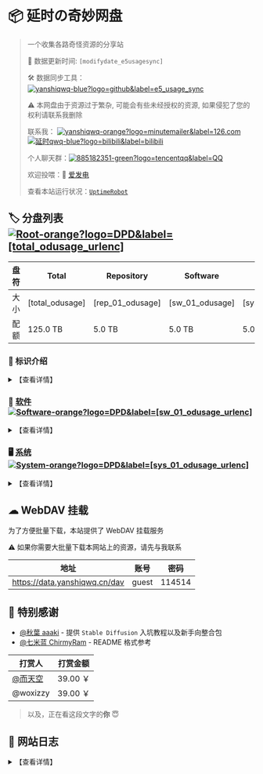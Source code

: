 # 📦 延时の奇妙网盘

> 一个收集各路奇怪资源的分享站
> 
> 🔄 数据更新时间: `[modifydate_e5usagesync]`
> 
> 🛠️ 数据同步工具：[![yanshiqwq-blue?logo=github&label=e5_usage_sync](https://img.shields.io/badge/yanshiqwq-blue?logo=github&label=e5_usage_sync&cacheSeconds=3600)](https://github.com/yanshiqwq/e5_usage_sync)
> 
> ⚠ 本网盘由于资源过于繁杂, 可能会有些未经授权的资源, 如果侵犯了您的权利请联系我删除
> 
> 联系我：
> [![yanshiqwq-orange?logo=minutemailer&label=126.com](https://img.shields.io/badge/yanshiqwq-orange?logo=minutemailer&label=126.com)](mailto:yanshiqwq@126.com)
> [![延时qwq-blue?logo=bilibili&label=bilibili](https://img.shields.io/badge/延时qwq-blue?logo=bilibili&label=bilibili)](https://space.bilibili.com/431304449)
> 
> 个人聊天群：[![885182351-green?logo=tencentqq&label=QQ](https://img.shields.io/badge/885182351-green?logo=tencentqq&label=QQ)](https://jq.qq.com/?_wv=1027&k=gHfN8ogz)
> 
> 欢迎投喂：🔋 [爱发电](https://afdian.com/a/yanshiqwq)
> 
> 查看本站运行状况：[`UptimeRobot`](https://stats.uptimerobot.com/vkKLvk2A1a)

## 🏷 分盘列表 [![Root-orange?logo=DPD&label=[total_odusage_urlenc]](https://img.shields.io/badge/Root-orange?logo=DPD&label=[total_odusage_urlenc]&cacheSeconds=3600)]()

| 盘符  | Total           | Repository       | Software        | System           | Media            |
| --- | --------------- | ---------------- | ---------------- | ---------------- | ---------------- |
| 大小  | [total_odusage] | [rep_01_odusage] | [sw_01_odusage] | [sys_01_odusage] | [med_01_odusage] |
| 配额  | 125.0 TB        | 5.0 TB           | 5.0 TB          | 5.0 TB           | 5.0 TB           |

### 🎤 标识介绍

<details>
<summary>【查看详情】</summary>

- 橙色：盘符标记，表明这个目录拥有一个**单独的盘符**
  - 示例：[![盘符-orange?logo=DPD&label=1145.14GB](https://img.shields.io/badge/盘符-orange?logo=DPD&label=1145.14GB)]()
- 绿色：目录标记，表明这是一个盘符下的**一级目录**
  - 示例：[![所属盘符-green?logo=onlyoffice&label=标识名](https://img.shields.io/badge/所属盘符-green?logo=onlyoffice&label=标识名)]()
- 蓝色：目录标记，表明这是一个**子目录**
  - 示例：[![所属父目录-blue?logo=filedotio&label=标识名](https://img.shields.io/badge/所属父目录-blue?logo=filedotio&label=标识名)]()

</details>

### 💾 [软件](./software/) [![Software-orange?logo=DPD&label=[sw_01_odusage_urlenc]](https://img.shields.io/badge/Software-orange?logo=DPD&label=[sw_01_odusage_urlenc]&cacheSeconds=3600)](./software/)

<details>
<summary>【查看详情】</summary>

- [![Software-green?logo=onlyoffice&label=Adobe](https://img.shields.io/badge/Software-green?logo=onlyoffice&label=Adobe)](./software/adobe) 主要来自 [@vposy](https://m.weibo.cn/u/1112829033) 的破解版 Adobe 软件

- [![Software-green?logo=onlyoffice&label=AI](https://img.shields.io/badge/Software-green?logo=onlyoffice&label=AI)](./software/ai/) AI 相关
  
  - [![AI-blue?logo=filedotio&label=StableDiffusion](https://img.shields.io/badge/AI-blue?logo=filedotio&label=StableDiffusion)](./software/ai/stable_diffusion/) Stable Diffusion
  - [![AI-blue?logo=filedotio&label=LLaMA](https://img.shields.io/badge/AI-blue?logo=filedotio&label=LLaMA)](./software/ai/pyllama/) LLaMA 泄露模型
  - [![AI-blue?logo=filedotio&label=Docs](https://img.shields.io/badge/AI-blue?logo=filedotio&label=Docs)](./software/ai/docs) AI 画图、ChatGPT、NewBing 相关教程

- [![Software-green?logo=onlyoffice&label=Game](https://img.shields.io/badge/Software-green?logo=onlyoffice&label=Game)](./software/game/) 游戏相关
  
  - [![Game-blue?logo=filedotio&label=Minecraft](https://img.shields.io/badge/Game-blue?logo=filedotio&label=Minecraft)](./software/game/mc/) Minecraft
  - [![Game-blue?logo=filedotio&label=Galgame](https://img.shields.io/badge/Game-blue?logo=filedotio&label=Galgame)](./software/game/galgame/) Galgame
  - [![Game-blue?logo=filedotio&label=PvZ](https://img.shields.io/badge/Game-blue?logo=filedotio&label=PvZ)](./software/game/pvz/) PvZ
  - [![Rhythm-orange?logo=DPD&label=[rhy_01_odusage_urlenc]](https://img.shields.io/badge/Rhythm-orange?logo=DPD&label=[rhy_01_odusage_urlenc]&cacheSeconds=3600)](./software/game/rhythm/) 音游

- [![Software-green?logo=onlyoffice&label=Arrangement](https://img.shields.io/badge/Software-green?logo=onlyoffice&label=Arrangement)](./software/arrangement/) 编曲相关
  
  - [![Arrangement-blue?logo=filedotio&label=FLStudio](https://img.shields.io/badge/Arrangement-blue?logo=filedotio&label=FLStudio)](./software/arrangement/flstudio/) FLStudio
  - [![Arrangement-blue?logo=filedotio&label=Vocaloid](https://img.shields.io/badge/Arrangement-blue?logo=filedotio&label=Vocaloid)](./software/arrangement/vocaloid/) Vocaloid 各版本软件及声库

</details>

### 🖥 [系统](./system/) [![System-orange?logo=DPD&label=[sys_01_odusage_urlenc]](https://img.shields.io/badge/System-orange?logo=DPD&label=[sys_01_odusage_urlenc]&cacheSeconds=3600)](./system/)

<details>
<summary>【查看详情】</summary>

- [![System-green?logo=onlyoffice&label=Android](https://img.shields.io/badge/System-green?logo=onlyoffice&label=Android)](./system/android/) Android 玩机相关
  
  - [![Android-blue?logo=filedotio&label=Magisk](https://img.shields.io/badge/Android-blue?logo=filedotio&label=Magisk)](./system/android/magisk/) Magisk 模块
  - [![Android-blue?label=Xposed](https://img.shields.io/badge/Android-blue?label=Xposed)](./system/android/xposed/) Xposed 模块
  - [![Android-blue?logo=filedotio&label=ROM](https://img.shields.io/badge/Android-blue?logo=filedotio&label=ROM)](./system/android/rom/) 刷机包
    - [![ROM-blue?logo=filedotio&label=Recovery](https://img.shields.io/badge/ROM-blue?logo=filedotio&label=Recovery)](./system/android/rom/recovery/) Recovery 刷机包
    - [![ROM-blue?logo=filedotio&label=Fastboot](https://img.shields.io/badge/ROM-blue?logo=filedotio&label=Fastboot)](./system/android/rom/fastboot/) Fastboot 刷机包
    - [![ROM-blue?logo=filedotio&label=Firmware](https://img.shields.io/badge/ROM-blue?logo=filedotio&label=Firmware)](./system/android/rom/firmware/) Firmware 固件
  - [![Android-blue?logo=filedotio&label=BootIMG](https://img.shields.io/badge/Android-blue?logo=filedotio&label=BootIMG)](./system/android/boot/) Boot 分区镜像
  - [![Android-blue?logo=filedotio&label=RecoveryIMG](https://img.shields.io/badge/Android-blue?logo=filedotio&label=RecoveryIMG)](./system/android/recovery/) 第三方 REC
  - [![Android-blue?logo=filedotio&label=SystemApp](https://img.shields.io/badge/Android-blue?logo=filedotio&label=SystemApp)](./system/android/app/) 部分系统软件安装包

- [![System-green?logo=onlyoffice&label=ONT](https://img.shields.io/badge/System-green?logo=onlyoffice&label=ONT)](./system/ont/) 光猫

- [![System-green?logo=onlyoffice&label=NAS](https://img.shields.io/badge/System-green?logo=onlyoffice&label=NAS)](./system/nas/) NAS

- [![System-green?logo=onlyoffice&label=Windows](https://img.shields.io/badge/System-green?logo=onlyoffice&label=Windows)](./system/windows/) Windows
  
  - [![Windows-blue?logo=filedotio&label=Image](https://img.shields.io/badge/Windows-blue?logo=filedotio&label=Image)](./system/windows/image/) 镜像
    - [![Image-blue?logo=filedotio&label=Release](https://img.shields.io/badge/Image-blue?logo=filedotio&label=Release)](./system/windows/image/releases/) 正式版
    - [![Image-blue?logo=filedotio&label=Beta](https://img.shields.io/badge/Image-blue?logo=filedotio&label=Beta)](./system/windows/image/beta/) 测试版
    - [![Image-blue?logo=filedotio&label=Modify](https://img.shields.io/badge/Image-blue?logo=filedotio&label=Modify)](./system/windows/modify/) 修改版
    - [![Image-blue?logo=filedotio&label=PE](https://img.shields.io/badge/Image-blue?logo=filedotio&label=PE)](./system/windows/winpe/) PE系统
  - [![Windows-blue?logo=filedotio&label=Update](https://img.shields.io/badge/Windows-blue?logo=filedotio&label=Update)](./system/windows/update/) 更新包
  - [![Windows-blue?logo=filedotio&label=Patch](https://img.shields.io/badge/Windows-blue?logo=filedotio&label=Patch)](./system/windows/patch/) 补丁
  - [![Windows-blue?logo=filedotio&label=Driver](https://img.shields.io/badge/Windows-blue?logo=filedotio&label=Driver)](./system/windows/driver/) 驱动
  - [![Windows-blue?logo=filedotio&label=Runtime](https://img.shields.io/badge/Windows-blue?logo=filedotio&label=Runtime)](./system/windows/runtime/) 运行库

- [![System-green?logo=onlyoffice&label=Linux](https://img.shields.io/badge/System-green?logo=onlyoffice&label=Linux)](./system/linux/) Linux

- [![System-green?logo=onlyoffice&label=MacOS](https://img.shields.io/badge/System-green?logo=onlyoffice&label=MacOS)](./system/macos/) MacOS

- [![System-green?logo=onlyoffice&label=PPT](https://img.shields.io/badge/System-green?logo=onlyoffice&label=PPT)](./system/ppt/) ~PPT 系统~

</details>

## ☁ WebDAV 挂载

为了方便批量下载，本站提供了 WebDAV 挂载服务

⚠ 如果你需要大批量下载本网站上的资源，请先与我联系

| 地址                            | 账号    | 密码     |
| ----------------------------- | ----- | ------ |
| https://data.yanshiqwq.cn/dav | guest | 114514 |

## 🙇‍ 特别感谢

- [@秋葉 aaaki](https://space.bilibili.com/12566101) - 提供 `Stable Diffusion` 入坑教程以及新手向整合包
- [@七米蓝 ChirmyRam](https://space.bilibili.com/34851756) - README 格式参考

| 打赏人                                          | 打赏金额    |
| -------------------------------------------- | ------- |
| [@而天空](https://space.bilibili.com/113326488) | 39.00 ￥ |
| @woxizzy                                     | 39.00 ￥ |

> 以及，正在看这段文字的**你** 😇

## 📕 网站日志

<details>
<summary>【查看详情】</summary>

| 日期         | 日志                                                                                            |
| ---------- | --------------------------------------------------------------------------------------------- |
| 2025/08/12 | 迁移至 ['OpenList'](https://doc.oplist.org/)
| 2023/07/30 | 使用 `Cloudflared` 内网穿透                                                                         |
| 2023/07/10 | 使用 [`afrps`](https://afrps.cn/) 内网穿透，主页 README 使用 [`ghproxy`](https://ghproxy.com/) 镜像        |
| 2023/05/15 | 文件已全部迁移到新订阅（`yanshiqwq01`）                                                                    |
| 2023/04/06 | E5 订阅（`yanshiqwq`）被微软强制过期                                                                     |
| 2023/04/24 | 使用 [`SakuraFrp`](https://www.natfrp.com/) 内网穿透                                                |
| 2023/04/13 | 使用 [`星辰云`](https://starxn.com/) 内网穿透，使用 [`CloudFlare`](https://www.cloudflare.com/) ~~减速~~CDN |
| 2023/04/11 | [`afrps`](https://afrps.cn/) 无法连接导致服务器离线 48 小时                                                |
| 2023/04/05 | 去除 `README.md` 的链接 emoji                                                                      |
| 2023/04/02 | 首页 `README.md` 文件大改                                                                           |
| 2023/04/02 | 增加更新日志模块                                                                                      |
| 2023/04/02 | 开放了打包下载功能                                                                                     |
| 2023/04/01 | 增加了评论区功能                                                                                      |
| 2023/03/30 | 分盘占用情况改用程序自动更新                                                                                |
| 2022/04/12 | 迁移至 [`Alist`](https://alist.nn.ci/)                                                           |
| 2021/02/07 | 网站成功建立                                                                                        |

</details>